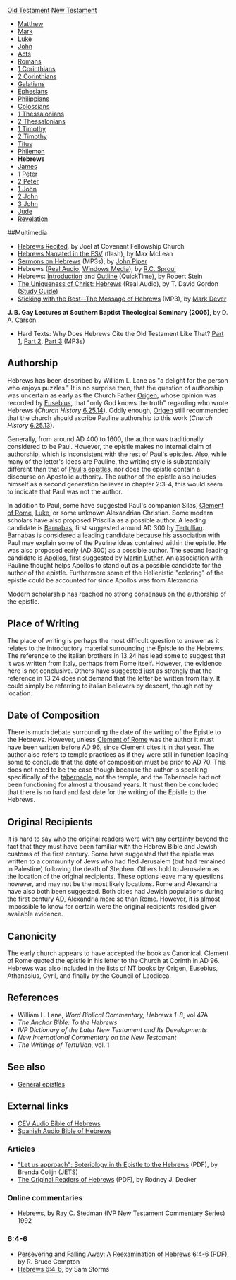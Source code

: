 [Old Testament](Old_Testament "Old Testament")
[New Testament](New_Testament "New Testament")
-   [Matthew](Gospel_of_Matthew "Gospel of Matthew")
-   [Mark](Gospel_of_Mark "Gospel of Mark")
-   [Luke](Gospel_of_Luke "Gospel of Luke")
-   [John](Gospel_of_John "Gospel of John")
-   [Acts](Acts_of_the_Apostles "Acts of the Apostles")
-   [Romans](Epistle_to_the_Romans "Epistle to the Romans")
-   [1 Corinthians](First_Epistle_to_the_Corinthians "First Epistle to the Corinthians")
-   [2 Corinthians](Second_Epistle_to_the_Corinthians "Second Epistle to the Corinthians")
-   [Galatians](Epistle_to_the_Galatians "Epistle to the Galatians")
-   [Ephesians](Epistle_to_the_Ephesians "Epistle to the Ephesians")
-   [Philippians](Epistle_to_the_Philippians "Epistle to the Philippians")
-   [Colossians](Epistle_to_the_Colossians "Epistle to the Colossians")
-   [1 Thessalonians](First_Epistle_to_the_Thessalonians "First Epistle to the Thessalonians")
-   [2 Thessalonians](Second_Epistle_to_the_Thessalonians "Second Epistle to the Thessalonians")
-   [1 Timothy](First_Epistle_to_Timothy "First Epistle to Timothy")
-   [2 Timothy](Second_Epistle_to_Timothy "Second Epistle to Timothy")
-   [Titus](Epistle_to_Titus "Epistle to Titus")
-   [Philemon](Epistle_to_Philemon "Epistle to Philemon")
-   **Hebrews**
-   [James](Epistle_of_James "Epistle of James")
-   [1 Peter](First_Epistle_of_Peter "First Epistle of Peter")
-   [2 Peter](Second_Epistle_of_Peter "Second Epistle of Peter")
-   [1 John](First_Epistle_of_John "First Epistle of John")
-   [2 John](Second_Epistle_of_John "Second Epistle of John")
-   [3 John](Third_Epistle_of_John "Third Epistle of John")
-   [Jude](Epistle_of_Jude "Epistle of Jude")
-   [Revelation](Book_of_Revelation "Book of Revelation")

##Multimedia

-   [Hebrews Recited](http://vimeo.com/30397355), by Joel at Covenant Fellowship Church
-   [Hebrews Narrated in the ESV](http://www.gnpcb.org/esv/search/?q=hebrews)
    (flash), by Max McLean
-   [Sermons on Hebrews](http://www.archive.org/audio/audio-details-db.php?collectionid=Hebrews&collection=opensource_audio)
    (MP3s), by [John Piper](John_Piper "John Piper")
-   Hebrews
    ([Real Audio](http://broadcast.ligonier.org/playlists/rym20051029.m3u),
    [Windows Media](http://broadcast.ligonier.org/playlists/rym20051029.asx)),
    by [R.C. Sproul](R.C._Sproul "R.C. Sproul")
-   Hebrews:
    [Introduction](http://biblicaltraining.org/audio/NT502/nt2_stein_44.mov)
    and
    [Outline](http://biblicaltraining.org/audio/NT502/nt2_stein_45.mov)
    (QuickTime), by Robert Stein
-   [The Uniqueness of Christ: Hebrews](http://www.gordonconwell.edu/audio/nt2w11.ram)
    (Real Audio), by T. David Gordon
    ([Study Guide](http://www.gordonconwell.edu/ockenga/dimensions/nt2/pdf/nt2_11.pdf))
-   [Sticking with the Best--The Message of Hebrews](http://dl.salemweb.net/?mg=B2F57FB0-39ED-4115-8CE4-E5D63B81D706)
    (MP3), by [Mark Dever](Mark_Dever "Mark Dever")

**J. B. Gay Lectures at Southern Baptist Theological Seminary (2005)**,
by D. A. Carson

-   Hard Texts: Why Does Hebrews Cite the Old Testament Like That?
    [Part 1](http://www.sbts.edu/MP3/JBGay/2005Carson01.mp3),
    [Part 2](http://www.sbts.edu/MP3/JBGay/2005Carson02.mp3),
    [Part 3](http://www.sbts.edu/MP3/JBGay/2005Carson03.mp3) (MP3s)

## Authorship

Hebrews has been described by William L. Lane as "a delight for the
person who enjoys puzzles." It is no surprise then, that the
question of authorship was uncertain as early as the Church Father
[Origen](Origen "Origen"), whose opinion was recorded by
[Eusebius](Eusebius "Eusebius"), that "only God knows the truth"
regarding who wrote Hebrews (*Church History*
[6.25.14](http://www.ccel.org/ccel/schaff/npnf201.iii.xi.xxv.html)).
Oddly enough, [Origen](Origen "Origen") still recommended that the
church should ascribe Pauline authorship to this work
(*Church History*
[6.25.13](http://www.ccel.org/ccel/schaff/npnf201.iii.xi.xxv.html)).

Generally, from around AD 400 to 1600, the author was traditionally
considered to be Paul. However, the epistle makes no internal claim
of authorship, which is inconsistent with the rest of Paul's
epistles. Also, while many of the letter's ideas are Pauline, the
writing style is substantially different than that of
[Paul's epistles](New_Testament#Pauline_Epistles "New Testament"),
nor does the epistle contain a discourse on Apostolic authority.
The author of the epistle also includes himself as a second
generation believer in chapter 2:3-4, this would seem to indicate
that Paul was not the author.

In addition to Paul, some have suggested Paul's companion Silas,
[Clement of Rome](Clement_of_Rome "Clement of Rome"),
[Luke](Luke "Luke"), or some unknown Alexandrian Christian. Some
modern scholars have also proposed Priscilla as a possible author.
A leading candidate is
[Barnabas](index.php?title=Barnabas&action=edit&redlink=1 "Barnabas (page does not exist)"),
first suggested around AD 300 by
[Tertullian](Tertullian "Tertullian"). Barnabas is considered a
leading candidate because his association with Paul may explain
some of the Pauline ideas contained within the epistle. He was also
proposed early (AD 300) as a possible author. The second leading
candidate is
[Apollos](index.php?title=Apollos&action=edit&redlink=1 "Apollos (page does not exist)"),
first suggested by [Martin Luther](Martin_Luther "Martin Luther").
An association with Pauline thought helps Apollos to stand out as a
possible candidate for the author of the epistle. Furthermore some
of the Hellenistic "coloring" of the epistle could be accounted for
since Apollos was from Alexandria.

Modern scholarship has reached no strong consensus on the
authorship of the epistle.

## Place of Writing

The place of writing is perhaps the most difficult question to
answer as it relates to the introductory material surrounding the
Epistle to the Hebrews. The reference to the Italian brothers in
13.24 has lead some to suggest that it was written from Italy,
perhaps from Rome itself. However, the evidence here is not
conclusive. Others have suggested just as strongly that the
reference in 13.24 does not demand that the letter be written from
Italy. It could simply be referring to italian believers by
descent, though not by location.

## Date of Composition

There is much debate surrounding the date of the writing of the
Epistle to the Hebrews. However, unless
[Clement of Rome](Clement_of_Rome "Clement of Rome") was the author
it must have been written before AD 96, since Clement cites it in
that year. The author also refers to temple practices as if they
were still in function leading some to conclude that the date of
composition must be prior to AD 70. This does not need to be the
case though because the author is speaking specifically of the
[tabernacle](Tabernacle "Tabernacle"), not the temple, and the
Tabernacle had not been functioning for almost a thousand years. It
must then be concluded that there is no hard and fast date for the
writing of the Epistle to the Hebrews.

## Original Recipients

It is hard to say who the original readers were with any certainty
beyond the fact that they must have been familiar with the Hebrew
Bible and Jewish customs of the first century. Some have suggested
that the epistle was written to a community of Jews who had fled
Jerusalem (but had remained in Palestine) following the death of
Stephen. Others hold to Jerusalem as the location of the original
recipients. These options leave many questions however, and may not
be the most likely locations. Rome and Alexandria have also both
been suggested. Both cities had Jewish populations during the first
century AD, Alexandria more so than Rome. However, it is almost
impossible to know for certain were the original recipients resided
given available evidence.

## Canonicity

The early church appears to have accepted the book as Canonical.
Clement of Rome quoted the epistle in his letter to the Church at
Corinth in AD 96. Hebrews was also included in the lists of NT
books by Origen, Eusebius, Athanasius, Cyril, and finally by the
Council of Laodicea.

## References

-   William L. Lane, *Word Biblical Commentary, Hebrews 1-8*, vol
    47A
-   *The Anchor Bible: To the Hebrews*
-   *IVP Dictionary of the Later New Testament and Its Developments*
-   *New International Commentary on the New Testament*
-   *The Writings of Tertullian*, vol. 1

## See also

-   [General epistles](General_epistles "General epistles")

## External links

-   [CEV Audio Bible of Hebrews](http://www.biblegateway.com/bgaudio?passage=Hebrews&submit=Lookup)
-   [Spanish Audio Bible of Hebrews](http://www.biblegateway.com/bgaudio/spanish/LBLA/?passage=Hebrews&submit=Lookup)

### Articles

-   ["Let us approach": Soteriology in th Epistle to the Hebrews](http://www.etsjets.org/jets/journal/39/39-4/39-4-pp571-586_JETS.pdf)
    (PDF), by Brenda Colijn (JETS)
-   [The Original Readers of Hebrews](http://www.bbc.edu/journal/volume3_2/hebrews-decker.pdf)
    (PDF), by Rodney J. Decker

### Online commentaries

-   [Hebrews](http://www.raystedman.org/hebrews2/index.html), by
    Ray C. Stedman (IVP New Testament Commentary Series) 1992

### 6:4-6

-   [Persevering and Falling Away: A Reexamination of Hebrews 6:4-6](http://www.dbts.edu/journals/1996_1/HEB6.PDF)
    (PDF), by R. Bruce Compton
-   [Hebrews 6:4-6](http://www.enjoyinggodministries.com/article/hebrews-64-6),
    by Sam Storms